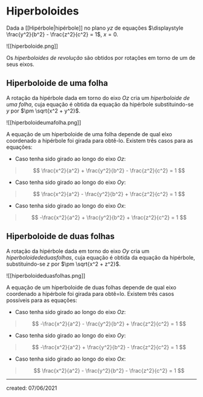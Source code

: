 # Hiperboloides
Dada a [[Hipérbole|hipérbole]] no plano $yz$ de equações $\displaystyle \frac{y^2}{b^2} - \frac{z^2}{c^2} = 1$, $x = 0$.

![[hiperboloide.png]]

Os *hiperboloides de revolução* são obtidos por rotações em torno de um de seus eixos.

## Hiperboloide de uma folha
A rotação da hipérbole dada em torno do eixo $Oz$ cria um *hiperboloide de uma folha*, cuja equação é obtida da equação da hipérbole substituindo-se $y$ por $\pm \sqrt{x^2 + y^2}$.

![[hiperboloideumafolha.png]]

A equação de um hiperboloide de uma folha depende de qual eixo coordenado a hipérbole foi girada para obtê-lo. Existem três casos para as equações:

- Caso tenha sido girado ao longo do eixo $Oz$:
>$$
  \frac{x^2}{a^2} + \frac{y^2}{b^2} - \frac{z^2}{c^2} = 1
>$$

- Caso tenha sido girado ao longo do eixo $Oy$:
>$$
  \frac{x^2}{a^2} - \frac{y^2}{b^2} + \frac{z^2}{c^2} = 1
>$$

- Caso tenha sido girado ao longo do eixo $Ox$:
>$$
  -\frac{x^2}{a^2} + \frac{y^2}{b^2} + \frac{z^2}{c^2} = 1
>$$

## Hiperboloide de duas folhas
A rotação da hipérbole dada em torno do eixo $Oy$ cria um $hiperboloide de duas folhas$, cuja equação é obtida da equação da hipérbole, substituindo-se $z$ por $\pm \sqrt{x^2 + z^2}$.

![[hiperboloideduasfolhas.png]]

A equação de um hiperboloide de duas folhas depende de qual eixo coordenado a hipérbole foi girada para obtê=lo. Existem três casos possíveis para as equações:

- Caso tenha sido girado ao longo do eixo $Oz$:
>$$
  -\frac{x^2}{a^2} - \frac{y^2}{b^2} + \frac{z^2}{c^2} = 1
>$$

- Caso tenha sido girado ao longo do eixo $Oy$:
>$$
  -\frac{x^2}{a^2} + \frac{y^2}{b^2} - \frac{z^2}{c^2} = 1
>$$

- Caso tenha sido girado ao longo do eixo $Ox$:
>$$
  \frac{x^2}{a^2} - \frac{y^2}{b^2} - \frac{z^2}{c^2} = 1
>$$

---

created: 07/06/2021
